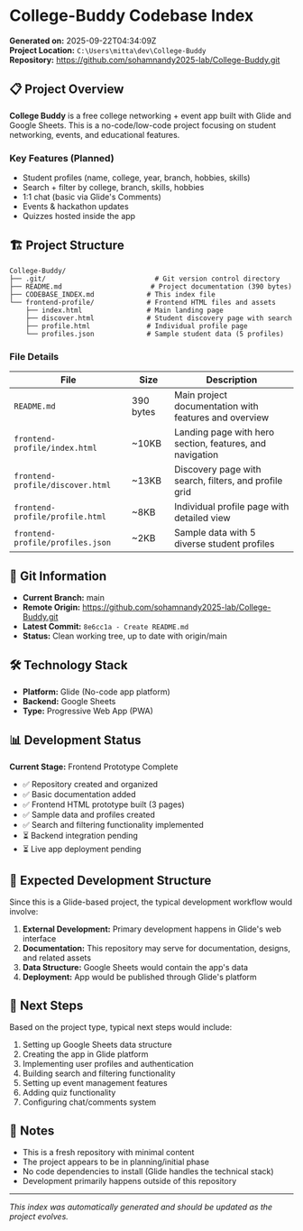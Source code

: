 # College-Buddy Codebase Index

**Generated on:** 2025-09-22T04:34:09Z  
**Project Location:** `C:\Users\mitta\dev\College-Buddy`  
**Repository:** https://github.com/sohamnandy2025-lab/College-Buddy.git

## 📋 Project Overview

**College Buddy** is a free college networking + event app built with Glide and Google Sheets. This is a no-code/low-code project focusing on student networking, events, and educational features.

### Key Features (Planned)
- Student profiles (name, college, year, branch, hobbies, skills)
- Search + filter by college, branch, skills, hobbies
- 1:1 chat (basic via Glide's Comments)
- Events & hackathon updates
- Quizzes hosted inside the app

## 🏗️ Project Structure

```
College-Buddy/
├── .git/                           # Git version control directory
├── README.md                      # Project documentation (390 bytes)
├── CODEBASE_INDEX.md             # This index file
└── frontend-profile/             # Frontend HTML files and assets
    ├── index.html                # Main landing page
    ├── discover.html             # Student discovery page with search
    ├── profile.html              # Individual profile page
    └── profiles.json             # Sample student data (5 profiles)
```

### File Details

| File | Size | Description |
|------|------|-------------|
| `README.md` | 390 bytes | Main project documentation with features and overview |
| `frontend-profile/index.html` | ~10KB | Landing page with hero section, features, and navigation |
| `frontend-profile/discover.html` | ~13KB | Discovery page with search, filters, and profile grid |
| `frontend-profile/profile.html` | ~8KB | Individual profile page with detailed view |
| `frontend-profile/profiles.json` | ~2KB | Sample data with 5 diverse student profiles |

## 🔄 Git Information

- **Current Branch:** main
- **Remote Origin:** https://github.com/sohamnandy2025-lab/College-Buddy.git
- **Latest Commit:** `8e6cc1a - Create README.md`
- **Status:** Clean working tree, up to date with origin/main

## 🛠️ Technology Stack

- **Platform:** Glide (No-code app platform)
- **Backend:** Google Sheets
- **Type:** Progressive Web App (PWA)

## 📊 Development Status

**Current Stage:** Frontend Prototype Complete
- ✅ Repository created and organized
- ✅ Basic documentation added
- ✅ Frontend HTML prototype built (3 pages)
- ✅ Sample data and profiles created
- ✅ Search and filtering functionality implemented
- ⏳ Backend integration pending
- ⏳ Live app deployment pending

## 📁 Expected Development Structure

Since this is a Glide-based project, the typical development workflow would involve:

1. **External Development:** Primary development happens in Glide's web interface
2. **Documentation:** This repository may serve for documentation, designs, and related assets
3. **Data Structure:** Google Sheets would contain the app's data
4. **Deployment:** App would be published through Glide's platform

## 🚀 Next Steps

Based on the project type, typical next steps would include:

1. Setting up Google Sheets data structure
2. Creating the app in Glide platform
3. Implementing user profiles and authentication
4. Building search and filtering functionality
5. Setting up event management features
6. Adding quiz functionality
7. Configuring chat/comments system

## 📝 Notes

- This is a fresh repository with minimal content
- The project appears to be in planning/initial phase
- No code dependencies to install (Glide handles the technical stack)
- Development primarily happens outside of this repository

---

*This index was automatically generated and should be updated as the project evolves.*
